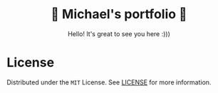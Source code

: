 <!-- PROJECT LOGO -->
<br />
<p align="center">
  <h1 align="center">🚀 Michael's portfolio 🚀</h1>

  <p align="center">
    Hello! It's great to see you here :)))
  </p>
</p>

<!-- LICENSE -->
# License

Distributed under the `MIT` License. See [LICENSE](https://github.com/michaelxiao7/aboutme/blob/main/LICENSE) for more information.

